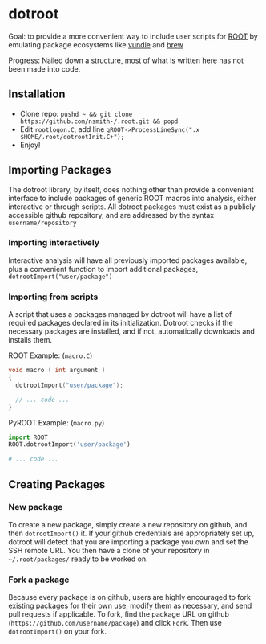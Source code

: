 dotroot
=======

Goal: to provide a more convenient way to include user scripts for [ROOT](https://root.cern.ch/drupal/) by emulating 
package ecosystems like [vundle](https://github.com/gmarik/Vundle.vim) and [brew](http://brew.sh/)

Progress: Nailed down a structure, most of what is written here has not been made into code.

Installation
------------
* Clone repo: `pushd ~ && git clone https://github.com/nsmith-/.root.git && popd`
* Edit `rootlogon.C`, add line `gROOT->ProcessLineSync(".x $HOME/.root/dotrootInit.C+");`
* Enjoy!

Importing Packages
------------------
  The dotroot library, by itself, does nothing other than provide a convenient interface to include packages of 
generic ROOT macros into analysis, either interactive or through scripts.  All dotroot packages must exist as a
publicly accessible github repository, and are addressed by the syntax `username/repository`

### Importing interactively
  Interactive analysis will have all previously imported packages available, plus a convenient function to
import additional packages, `dotrootImport("user/package")`

### Importing from scripts
  A script that uses a packages managed by dotroot will have a list of required packages declared in its initialization.
Dotroot checks if the necessary packages are installed, and if not, automatically downloads and installs them.

ROOT Example: (`macro.C`)
```cpp
void macro ( int argument )
{
  dotrootImport("user/package");

  // ... code ...
}
```

PyROOT Example: (`macro.py`)
```python
import ROOT
ROOT.dotrootImport('user/package')

# ... code ...
```

Creating Packages
-----------------
### New package
  To create a new package, simply create a new repository on github, and then `dotrootImport()` it.  If your 
github credentials are appropriately set up, dotroot will detect that you are importing a package you own 
and set the SSH remote URL.  You then have a clone of your repository in `~/.root/packages/` ready to be worked on.

### Fork a package
  Because every package is on github, users are highly encouraged to fork existing packages for their own use, 
modify them as necessary, and send pull requests if applicable.  To fork, find the package URL on github
(`https://github.com/username/package`) and click `Fork`.  Then use `dotrootImport()` on your fork.

